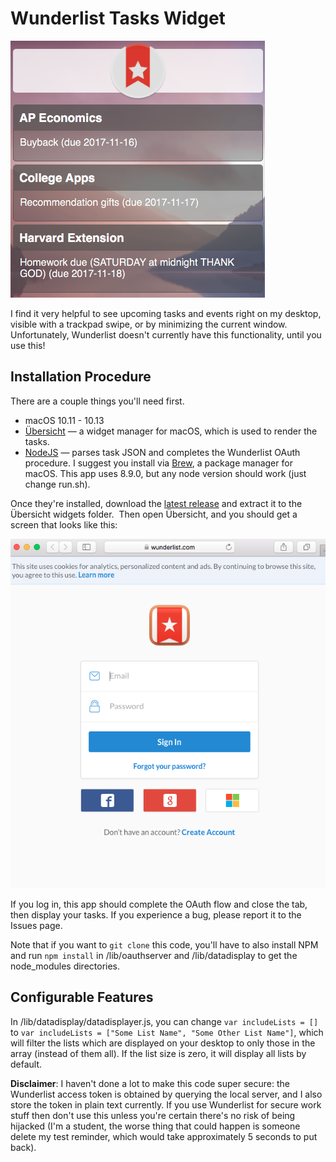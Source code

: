 # Wunderlist Tasks Widget

![Screenshot](/doc/Screenshot.png?raw=true "Screenshot")

I find it very helpful to see upcoming tasks and events right on my desktop, visible with a trackpad swipe, or by minimizing the current window.  Unfortunately, Wunderlist doesn't currently have this functionality, until you use this!

## Installation Procedure
There are a couple things you'll need first.   
* macOS 10.11 - 10.13
* [Übersicht](http://tracesof.net/uebersicht/) — a widget manager for macOS, which is used to render the tasks. 
* [NodeJS](https://nodejs.org) — parses task JSON and completes the Wunderlist OAuth procedure.  I suggest you install via [Brew](https://brew.sh), a package manager for macOS.  This app uses 8.9.0, but any node version should work (just change run.sh).  

Once they're installed, download the [latest release](https://github.com/Makiah/WunderlistTasksWidget/releases) and extract it to the Übersicht widgets folder.  Then open Übersicht, and you should get a screen that looks like this: 

![Request Auth](/doc/Login.png?raw=true "Login")

If you log in, this app should complete the OAuth flow and close the tab, then display your tasks.  If you experience a bug, please report it to the Issues page.  

Note that if you want to ```git clone``` this code, you'll have to also install NPM and run ```npm install``` in /lib/oauthserver and /lib/datadisplay to get the node_modules directories.  

## Configurable Features
In /lib/datadisplay/datadisplayer.js, you can change ```var includeLists = []``` to ```var includeLists = ["Some List Name", "Some Other List Name"]```, which will filter the lists which are displayed on your desktop to only those in the array (instead of them all).  If the list size is zero, it will display all lists by default.  

**Disclaimer**: I haven't done a lot to make this code super secure: the Wunderlist access token is obtained by querying the local server, and I also store the token in plain text currently.  If you use Wunderlist for secure work stuff then don't use this unless you're certain there's no risk of being hijacked (I'm a student, the worse thing that could happen is someone delete my test reminder, which would take approximately 5 seconds to put back).  
